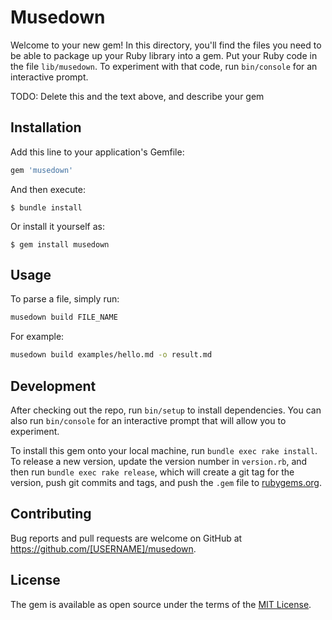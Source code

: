 # Musedown

Welcome to your new gem! In this directory, you'll find the files you need to be able to package up your Ruby library into a gem. Put your Ruby code in the file `lib/musedown`. To experiment with that code, run `bin/console` for an interactive prompt.

TODO: Delete this and the text above, and describe your gem

## Installation

Add this line to your application's Gemfile:

```ruby
gem 'musedown'
```

And then execute:

    $ bundle install

Or install it yourself as:

    $ gem install musedown

## Usage

To parse a file, simply run:
```bash
musedown build FILE_NAME
```

For example:
```bash
musedown build examples/hello.md -o result.md
```

## Development

After checking out the repo, run `bin/setup` to install dependencies. You can also run `bin/console` for an interactive prompt that will allow you to experiment.

To install this gem onto your local machine, run `bundle exec rake install`. To release a new version, update the version number in `version.rb`, and then run `bundle exec rake release`, which will create a git tag for the version, push git commits and tags, and push the `.gem` file to [rubygems.org](https://rubygems.org).

## Contributing

Bug reports and pull requests are welcome on GitHub at https://github.com/[USERNAME]/musedown.


## License

The gem is available as open source under the terms of the [MIT License](https://opensource.org/licenses/MIT).
